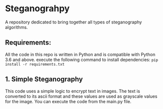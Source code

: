 # Steganograhpy
A repository dedicated to bring together all types of steganography algorithms.

## Requirements:
All the code in this repo is written in Python and is compatible with Python 3.6 and above.
execute the following command to install dependencies:
```pip install -r requirements.txt```

## 1. Simple Steganography
This code uses a simple logic to encrypt text in images. The text is converted to its ascii format and these values are used as grayscale values for the image. You can execute the code from the main.py file.